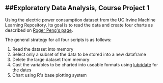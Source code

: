 ##Exploratory Data Analysis, Course Project 1
-------------------------------------------
Using the electric power consumption dataset from the UC Irvine Machine Learning Repository.
Its goal is to read the data and create four charts as described on [Roger Peng's page](https://github.com/rdpeng/ExData_Plotting1).

The general strategy for all four scripts is as follows:
<ol>
<li>Read the dataset into memory
<li>Select only a subset of the data to be stored into a new dataframe
<li>Delete the large dataset from memory
<li>Cast the variables to be charted into useable formats using <a href="http://cran.r-project.org/web/packages/lubridate/index.html">lubridate</a> for the dates
<li>Chart using R's base plotting system
</ol>